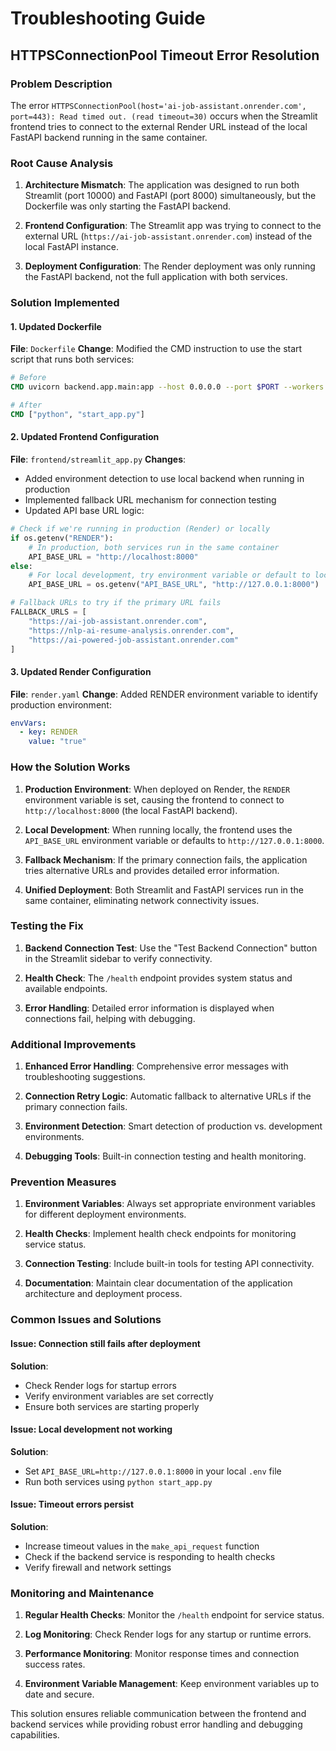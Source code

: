# Troubleshooting Guide

## HTTPSConnectionPool Timeout Error Resolution

### Problem Description
The error `HTTPSConnectionPool(host='ai-job-assistant.onrender.com', port=443): Read timed out. (read timeout=30)` occurs when the Streamlit frontend tries to connect to the external Render URL instead of the local FastAPI backend running in the same container.

### Root Cause Analysis

1. **Architecture Mismatch**: The application was designed to run both Streamlit (port 10000) and FastAPI (port 8000) simultaneously, but the Dockerfile was only starting the FastAPI backend.

2. **Frontend Configuration**: The Streamlit app was trying to connect to the external URL (`https://ai-job-assistant.onrender.com`) instead of the local FastAPI instance.

3. **Deployment Configuration**: The Render deployment was only running the FastAPI backend, not the full application with both services.

### Solution Implemented

#### 1. Updated Dockerfile
**File**: `Dockerfile`
**Change**: Modified the CMD instruction to use the start script that runs both services:
```dockerfile
# Before
CMD uvicorn backend.app.main:app --host 0.0.0.0 --port $PORT --workers 1

# After  
CMD ["python", "start_app.py"]
```

#### 2. Updated Frontend Configuration
**File**: `frontend/streamlit_app.py`
**Changes**:
- Added environment detection to use local backend when running in production
- Implemented fallback URL mechanism for connection testing
- Updated API base URL logic:

```python
# Check if we're running in production (Render) or locally
if os.getenv("RENDER"):
    # In production, both services run in the same container
    API_BASE_URL = "http://localhost:8000"
else:
    # For local development, try environment variable or default to localhost
    API_BASE_URL = os.getenv("API_BASE_URL", "http://127.0.0.1:8000")

# Fallback URLs to try if the primary URL fails
FALLBACK_URLS = [
    "https://ai-job-assistant.onrender.com",
    "https://nlp-ai-resume-analysis.onrender.com", 
    "https://ai-powered-job-assistant.onrender.com"
]
```

#### 3. Updated Render Configuration
**File**: `render.yaml`
**Change**: Added RENDER environment variable to identify production environment:
```yaml
envVars:
  - key: RENDER
    value: "true"
```

### How the Solution Works

1. **Production Environment**: When deployed on Render, the `RENDER` environment variable is set, causing the frontend to connect to `http://localhost:8000` (the local FastAPI backend).

2. **Local Development**: When running locally, the frontend uses the `API_BASE_URL` environment variable or defaults to `http://127.0.0.1:8000`.

3. **Fallback Mechanism**: If the primary connection fails, the application tries alternative URLs and provides detailed error information.

4. **Unified Deployment**: Both Streamlit and FastAPI services run in the same container, eliminating network connectivity issues.

### Testing the Fix

1. **Backend Connection Test**: Use the "Test Backend Connection" button in the Streamlit sidebar to verify connectivity.

2. **Health Check**: The `/health` endpoint provides system status and available endpoints.

3. **Error Handling**: Detailed error information is displayed when connections fail, helping with debugging.

### Additional Improvements

1. **Enhanced Error Handling**: Comprehensive error messages with troubleshooting suggestions.

2. **Connection Retry Logic**: Automatic fallback to alternative URLs if the primary connection fails.

3. **Environment Detection**: Smart detection of production vs. development environments.

4. **Debugging Tools**: Built-in connection testing and health monitoring.

### Prevention Measures

1. **Environment Variables**: Always set appropriate environment variables for different deployment environments.

2. **Health Checks**: Implement health check endpoints for monitoring service status.

3. **Connection Testing**: Include built-in tools for testing API connectivity.

4. **Documentation**: Maintain clear documentation of the application architecture and deployment process.

### Common Issues and Solutions

#### Issue: Connection still fails after deployment
**Solution**: 
- Check Render logs for startup errors
- Verify environment variables are set correctly
- Ensure both services are starting properly

#### Issue: Local development not working
**Solution**:
- Set `API_BASE_URL=http://127.0.0.1:8000` in your local `.env` file
- Run both services using `python start_app.py`

#### Issue: Timeout errors persist
**Solution**:
- Increase timeout values in the `make_api_request` function
- Check if the backend service is responding to health checks
- Verify firewall and network settings

### Monitoring and Maintenance

1. **Regular Health Checks**: Monitor the `/health` endpoint for service status.

2. **Log Monitoring**: Check Render logs for any startup or runtime errors.

3. **Performance Monitoring**: Monitor response times and connection success rates.

4. **Environment Variable Management**: Keep environment variables up to date and secure.

This solution ensures reliable communication between the frontend and backend services while providing robust error handling and debugging capabilities.